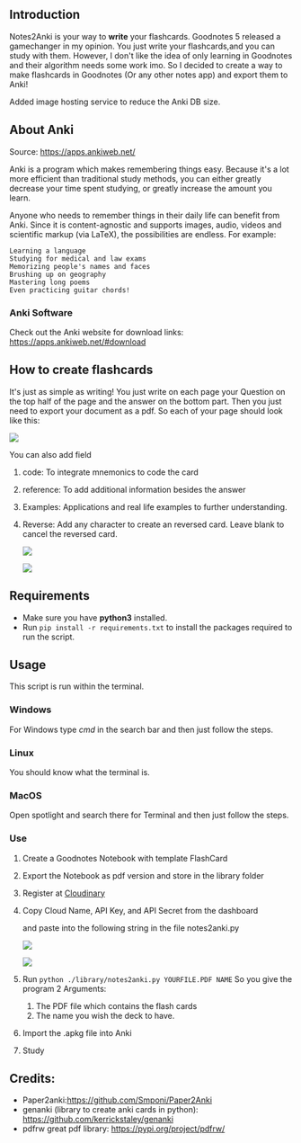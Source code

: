 
## Introduction

Notes2Anki is your way to **write** your flashcards. Goodnotes 5 released a gamechanger in my opinion. You just write your flashcards,and you can study with them.
However, I don't like the idea of only learning in Goodnotes and their algorithm needs some work imo.
So I decided to create a way to make flashcards in Goodnotes (Or any other notes app) and export them to Anki!

Added image hosting service to reduce the Anki DB size.



## About Anki
Source: https://apps.ankiweb.net/

 Anki is a program which makes remembering things easy. Because it's a lot more efficient than traditional study methods, you can either greatly decrease your time spent studying, or greatly increase the amount you learn.

Anyone who needs to remember things in their daily life can benefit from Anki. Since it is content-agnostic and supports images, audio, videos and scientific markup (via LaTeX), the possibilities are endless.
For example:

    Learning a language
    Studying for medical and law exams
    Memorizing people's names and faces
    Brushing up on geography
    Mastering long poems
    Even practicing guitar chords!

### Anki Software

Check out the Anki website for download links: https://apps.ankiweb.net/#download

## How to create flashcards

It's just as simple as writing!
You just write on each page your Question on the top half of the page
and the answer on the bottom part.
Then you just need to export your document as a pdf.
So each of your page should look like this:

![](https://i.imgur.com/KZjVKMa.png)

You can also add field

1. code: To integrate mnemonics to code the card

2. reference: To add additional information besides the answer

3. Examples: Applications and real life examples to further understanding.

4. Reverse:  Add any character to create an reversed card. Leave blank to cancel the reversed card.

   ![](https://i.imgur.com/nmgtJiY.png)

   ![](https://i.imgur.com/3VpuZkk.png)

## Requirements

- Make sure you have **python3** installed.
- Run `pip install -r requirements.txt`
   to install the packages required to run the script.

## Usage

This script is run within the terminal.
### Windows
For Windows type _cmd_ in the search bar and then just follow the steps.
### Linux
You should know what the terminal is.

### MacOS
Open spotlight and search there for Terminal and then just follow the steps.

### Use

1. Create a Goodnotes Notebook with template FlashCard

2. Export the Notebook as pdf version and store in the library folder

3. Register at [Cloudinary](https://cloudinary.com)

4. Copy Cloud Name, API Key, and API Secret from the dashboard 

   and paste into the following string in the file notes2anki.py

   ![](https://i.imgur.com/WWNMrhP.png)

   ![](https://i.imgur.com/f9lmFPQ.png)

1. Run `python ./library/notes2anki.py YOURFILE.PDF NAME`
   So you give the program 2 Arguments:
   
   1. The PDF file which contains the flash cards
   2. The name you wish the deck to have.
   
6. Import the .apkg file into Anki

3. Study

## Credits:

- Paper2anki:https://github.com/Smponi/Paper2Anki
- genanki (library to create anki cards in python): https://github.com/kerrickstaley/genanki
- pdfrw great pdf library: https://pypi.org/project/pdfrw/
